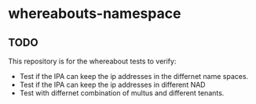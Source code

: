 # whereabouts-namespace

## TODO
This repository is for the whereabout tests to verify:
 - Test if the IPA can keep the ip addresses in the differnet name spaces.
 - Test if the IPA can keep the ip addresses in different NAD
 - Test with differnet combination of multus and different tenants.
   
